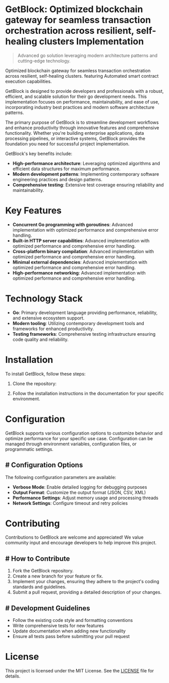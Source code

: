 <!-- fallback_GetBlock_20250803025528_57278 -->

# GetBlock: Optimized blockchain gateway for seamless transaction orchestration across resilient, self-healing clusters Implementation
> Advanced go solution leveraging modern architecture patterns and cutting-edge technology.

Optimized blockchain gateway for seamless transaction orchestration across resilient, self-healing clusters. featuring Automated smart contract execution capabilities.

GetBlock is designed to provide developers and professionals with a robust, efficient, and scalable solution for their go development needs. This implementation focuses on performance, maintainability, and ease of use, incorporating industry best practices and modern software architecture patterns.

The primary purpose of GetBlock is to streamline development workflows and enhance productivity through innovative features and comprehensive functionality. Whether you're building enterprise applications, data processing pipelines, or interactive systems, GetBlock provides the foundation you need for successful project implementation.

GetBlock's key benefits include:

* **High-performance architecture**: Leveraging optimized algorithms and efficient data structures for maximum performance.
* **Modern development patterns**: Implementing contemporary software engineering practices and design patterns.
* **Comprehensive testing**: Extensive test coverage ensuring reliability and maintainability.

# Key Features

* **Concurrent Go programming with goroutines**: Advanced implementation with optimized performance and comprehensive error handling.
* **Built-in HTTP server capabilities**: Advanced implementation with optimized performance and comprehensive error handling.
* **Cross-platform binary compilation**: Advanced implementation with optimized performance and comprehensive error handling.
* **Minimal external dependencies**: Advanced implementation with optimized performance and comprehensive error handling.
* **High-performance networking**: Advanced implementation with optimized performance and comprehensive error handling.

# Technology Stack

* **Go**: Primary development language providing performance, reliability, and extensive ecosystem support.
* **Modern tooling**: Utilizing contemporary development tools and frameworks for enhanced productivity.
* **Testing frameworks**: Comprehensive testing infrastructure ensuring code quality and reliability.

# Installation

To install GetBlock, follow these steps:

1. Clone the repository:


2. Follow the installation instructions in the documentation for your specific environment.

# Configuration

GetBlock supports various configuration options to customize behavior and optimize performance for your specific use case. Configuration can be managed through environment variables, configuration files, or programmatic settings.

## # Configuration Options

The following configuration parameters are available:

* **Verbose Mode**: Enable detailed logging for debugging purposes
* **Output Format**: Customize the output format (JSON, CSV, XML)
* **Performance Settings**: Adjust memory usage and processing threads
* **Network Settings**: Configure timeout and retry policies

# Contributing

Contributions to GetBlock are welcome and appreciated! We value community input and encourage developers to help improve this project.

## # How to Contribute

1. Fork the GetBlock repository.
2. Create a new branch for your feature or fix.
3. Implement your changes, ensuring they adhere to the project's coding standards and guidelines.
4. Submit a pull request, providing a detailed description of your changes.

## # Development Guidelines

* Follow the existing code style and formatting conventions
* Write comprehensive tests for new features
* Update documentation when adding new functionality
* Ensure all tests pass before submitting your pull request

# License

This project is licensed under the MIT License. See the [LICENSE](https://github.com/gary111868/GetBlock/blob/main/LICENSE) file for details.
